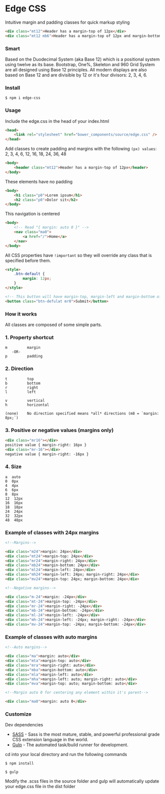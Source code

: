 # Edge CSS

Intuitive margin and padding classes for quick markup styling

```html
<div class="mt12">Header has a margin-top of 12px</div>
<div class="mt12 mb6">Header has a margin-top of 12px and margin-bottom of 6px</div>
```

### Smart

Based on the Duodecimal System (aka Base 12) which is a positional system using twelve as its base. Bootstrap, One%, Skeleton and 960 Grid System are all designed using Base 12 principles. All modern displays are also based on Base 12 and are divisible by 12 or it's four divisors: 2, 3, 4, 6.

### Install

```shell
$ npm i edge-css
```

### Usage

Include the edge.css in the head of your index.html

```html
<head>
    <link rel="stylesheet" href="bower_components/source/edge.css" />
</head>
```

Add classes to create padding and margins with the following `(px) values`: 2, 3, 4, 6, 12, 16, 18, 24, 36, 48

```html
<body>
    <header class="mt12">Header has a margin-top of 12px</header>
</body>
```

These elements have no padding

```html
<body>
    <h1 class="p0">Lorem ipsum</h1>
    <h2 class="p0">Dolor sit</h2>
</body>
```

This navigation is centered

```html
<body>
    <!-- Read "{ margin: auto 0 }" -->
    <nav class="ma0">
        <a href="/">Home</a>
    </nav>
</body>
```

All CSS properties have `!important` so they will override any class that is specified before them.

```html
<style>
    .btn-default {
        margin: 12px;
    }
</style>

<!-- This button will have margin-top, margin-left and margin-bottom of 12px and a margin-right of 0px; -->
<button class="btn-defulat mr0">Submit</button>
```

### How it works

All classes are composed of some simple parts.

### 1. Property shortcut

```
m         margin
   -OR-
p         padding
```

### 2. Direction

```
t         top
b         bottom
r         right
l         left

v         vertical
h         horizontal

(none)    No direction specified means *all* directions (m8 = `margin: 8px;`)

```

### 3. Positive or negative values (margins only)

```html
<div class="mr16"></div>
positive value { margin-right: 16px }
<div class="mr-16"></div>
negative value { margin-right: -16px }
```

### 4. Size

```
a  auto
0  0px
4  4px
6  6px
8  8px
12  12px
16  16px
18  18px
24  24px
32  32px
48  48px
```

### Example of classes with 24px margins

```html
<!--Margins-->

<div class="m24">margin: 24px</div>
<div class="mt24">margin-top: 24px</div>
<div class="mr24">margin-right: 24px</div>
<div class="mb24">margin-bottom: 24px</div>
<div class="ml24">margin-left: 24px</div>
<div class="mh24">margin-left: 24px; margin-right: 24px</div>
<div class="mv24">margin-top: 24px; margin-bottom: 24px</div>

<!--Negative margins-->

<div class="m-24">margin: -24px</div>
<div class="mt-24">margin-top: -24px</div>
<div class="mr-24">margin-right: -24px</div>
<div class="mb-24">margin-bottom: -24px</div>
<div class="ml-24">margin-left: -24px</div>
<div class="mh-24">margin-left: -24px; margin-right: -24px</div>
<div class="mv-24">margin-top: -24px; margin-bottom: -24px</div>
```

### Example of classes with auto margins

```html
<!--Auto margins-->

<div class="ma">margin: auto</div>
<div class="mta">margin-top: auto</div>
<div class="mra">margin-right: auto</div>
<div class="mba">margin-bottom: auto</div>
<div class="mla">margin-left: auto</div>
<div class="mha">margin-left: auto; margin-right: auto</div>
<div class="mva">margin-top: auto; margin-bottom: auto</div>

<!--Margin auto 0 for centering any element within it's parent-->

<div class="ma0">margin: auto 0</div>
```

### Customize

Dev dependencies

-   [SASS] - Sass is the most mature, stable, and powerful professional grade CSS extension language in the world.
-   [Gulp] - The automated task/build runner for development.

cd into your local directory and run the following commands

```shell
$ npm install
```

```shell
$ gulp
```

Modify the .scss files in the source folder and gulp will automatically update your edge.css file in the dist folder

[sass]: http://sass-lang.com/install
[gulp]: https://github.com/gulpjs/gulp/blob/master/docs/getting-started.md
